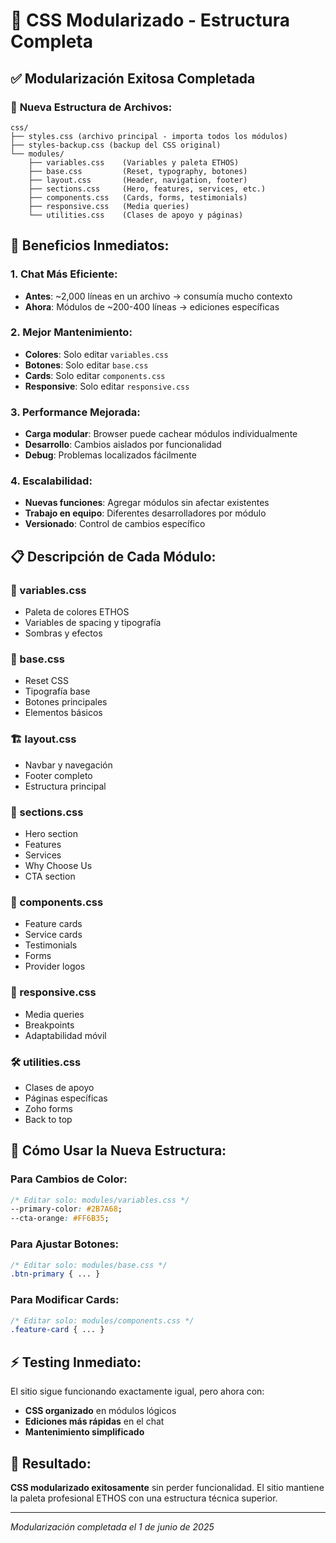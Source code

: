 # 🚀 CSS Modularizado - Estructura Completa

## ✅ **Modularización Exitosa Completada**

### 📁 **Nueva Estructura de Archivos:**
```
css/
├── styles.css (archivo principal - importa todos los módulos)
├── styles-backup.css (backup del CSS original)
└── modules/
    ├── variables.css    (Variables y paleta ETHOS)
    ├── base.css         (Reset, typography, botones)
    ├── layout.css       (Header, navigation, footer)
    ├── sections.css     (Hero, features, services, etc.)
    ├── components.css   (Cards, forms, testimonials)
    ├── responsive.css   (Media queries)
    └── utilities.css    (Clases de apoyo y páginas)
```

## 🎯 **Beneficios Inmediatos:**

### **1. Chat Más Eficiente:**
- **Antes**: ~2,000 líneas en un archivo → consumía mucho contexto
- **Ahora**: Módulos de ~200-400 líneas → ediciones específicas

### **2. Mejor Mantenimiento:**
- **Colores**: Solo editar `variables.css`
- **Botones**: Solo editar `base.css`
- **Cards**: Solo editar `components.css`
- **Responsive**: Solo editar `responsive.css`

### **3. Performance Mejorada:**
- **Carga modular**: Browser puede cachear módulos individualmente
- **Desarrollo**: Cambios aislados por funcionalidad
- **Debug**: Problemas localizados fácilmente

### **4. Escalabilidad:**
- **Nuevas funciones**: Agregar módulos sin afectar existentes
- **Trabajo en equipo**: Diferentes desarrolladores por módulo
- **Versionado**: Control de cambios específico

## 📋 **Descripción de Cada Módulo:**

### **🎨 variables.css**
- Paleta de colores ETHOS
- Variables de spacing y tipografía
- Sombras y efectos

### **📝 base.css**
- Reset CSS
- Tipografía base
- Botones principales
- Elementos básicos

### **🏗️ layout.css**
- Navbar y navegación
- Footer completo
- Estructura principal

### **📱 sections.css**
- Hero section
- Features
- Services
- Why Choose Us
- CTA section

### **🧩 components.css**
- Feature cards
- Service cards
- Testimonials
- Forms
- Provider logos

### **📱 responsive.css**
- Media queries
- Breakpoints
- Adaptabilidad móvil

### **🛠️ utilities.css**
- Clases de apoyo
- Páginas específicas
- Zoho forms
- Back to top

## 🔧 **Cómo Usar la Nueva Estructura:**

### **Para Cambios de Color:**
```css
/* Editar solo: modules/variables.css */
--primary-color: #2B7A68;
--cta-orange: #FF6B35;
```

### **Para Ajustar Botones:**
```css
/* Editar solo: modules/base.css */
.btn-primary { ... }
```

### **Para Modificar Cards:**
```css
/* Editar solo: modules/components.css */
.feature-card { ... }
```

## ⚡ **Testing Inmediato:**
El sitio sigue funcionando exactamente igual, pero ahora con:
- **CSS organizado** en módulos lógicos
- **Ediciones más rápidas** en el chat
- **Mantenimiento simplificado**

## 🚀 **Resultado:**
**CSS modularizado exitosamente** sin perder funcionalidad. El sitio mantiene la paleta profesional ETHOS con una estructura técnica superior.

---
*Modularización completada el 1 de junio de 2025*